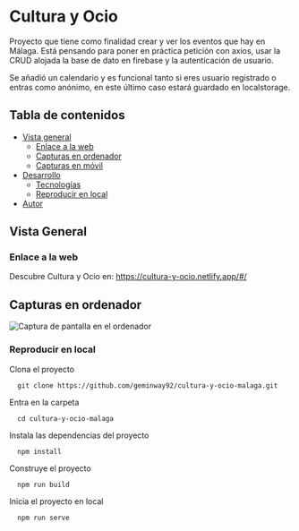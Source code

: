 # Cultura y Ocio

Proyecto que tiene como finalidad crear y ver los eventos que hay en Málaga.
Está pensando para poner en práctica petición con axios, usar la CRUD alojada la base de dato en firebase y la autenticación de usuario.

Se añadió un calendario y es funcional tanto si eres usuario registrado o entras como anónimo, en este último caso estará guardado en localstorage.

## Tabla de contenidos
- [Vista general](#vista-general)
  - [Enlace a la web](#enlace-a-la-web)
  - [Capturas en ordenador](#capturas-en-ordenador)
  - [Capturas en móvil](#capturas-en-móvil)
- [Desarrollo](#desarrollo)
  - [Tecnologías](#tecnologías)
  - [Reproducir en local](#reproducir-en-local)
- [Autor](#autor)
## Vista General
### Enlace a la web
Descubre Cultura y Ocio en:
https://cultura-y-ocio.netlify.app/#/

## Capturas en ordenador
![Captura de pantalla en el ordenador](ruta)


### Reproducir en local
Clona el proyecto
```
  git clone https://github.com/geminway92/cultura-y-ocio-malaga.git
```
Entra en la carpeta
```
  cd cultura-y-ocio-malaga
```
Instala las dependencias del proyecto
```
  npm install
```
Construye el proyecto
```
  npm run build
```
Inicia el proyecto en local
```
  npm run serve
```
